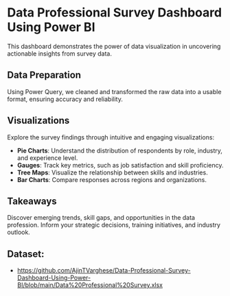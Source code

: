 # Data Professional Survey Dashboard Using Power BI

This dashboard demonstrates the power of data visualization in uncovering actionable insights from survey data.

## Data Preparation

Using Power Query, we cleaned and transformed the raw data into a usable format, ensuring accuracy and reliability.

## Visualizations

Explore the survey findings through intuitive and engaging visualizations:

- **Pie Charts**: Understand the distribution of respondents by role, industry, and experience level.
- **Gauges**: Track key metrics, such as job satisfaction and skill proficiency.
- **Tree Maps**: Visualize the relationship between skills and industries.
- **Bar Charts**: Compare responses across regions and organizations.

## Takeaways

Discover emerging trends, skill gaps, and opportunities in the data profession. Inform your strategic decisions, training initiatives, and industry outlook.

## Dataset: 

- https://github.com/AjinTVarghese/Data-Professional-Survey-Dashboard-Using-Power-BI/blob/main/Data%20Professional%20Survey.xlsx
